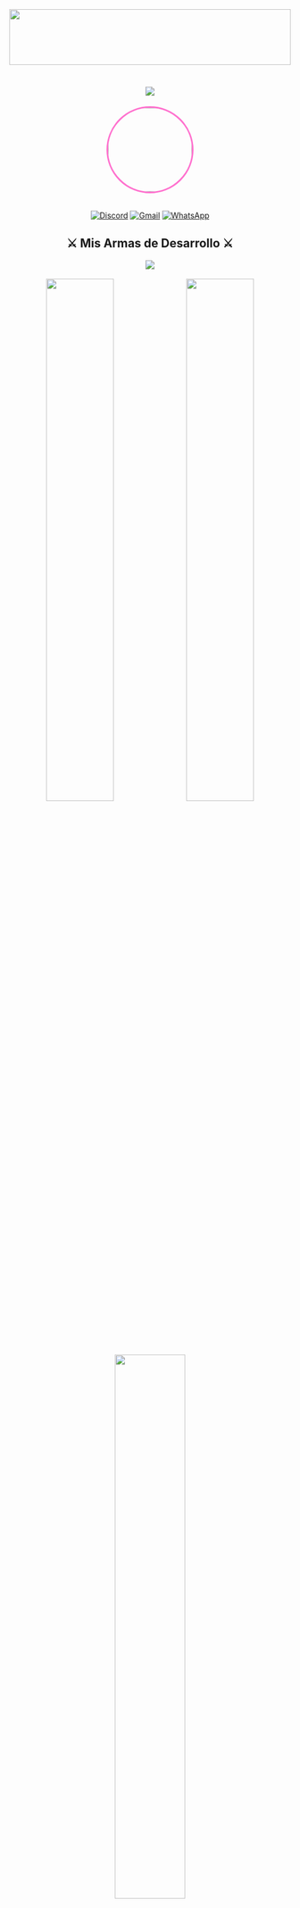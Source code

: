 <div align="center">
  <img src="https://i.imgur.com/waxVImv.png" width="100%" height="100px"/>
</div>

<h1 align="center">
  <img src="https://readme-typing-svg.herokuapp.com?font=Press+Start+2P&size=18&duration=3000&pause=1000&color=05FFA1&center=true&vCenter=true&width=435&lines=LOADING...;¡Hola+Mundo!+Soy+Jonathan;Desarrollador+Full+Stack;Bienvenido+a+mi+mundo+pixel" />
</h1>

<div align="center">
  <img src="https://github.com/ItsJhonAlex.png" width="150px" style="border-radius: 50%; border: 3px solid #FF71CE"/>
  <br><br>
  
  [![Discord](https://img.shields.io/badge/Discord-%235865F2.svg?style=pixel&logo=discord&logoColor=white&color=FF71CE)](https://discord.gg/grjy37fnDB)
  [![Gmail](https://img.shields.io/badge/Gmail-%23EA4335.svg?style=pixel&logo=gmail&logoColor=white&color=05FFA1)](mailto:rodrj0184@gmail.com)
  [![WhatsApp](https://img.shields.io/badge/WhatsApp-%2325D366.svg?style=pixel&logo=whatsapp&logoColor=white&color=B967FF)](https://wa.me/qr/45QRAPEZFSQBP1)
</div>

<div align="center">
  <h2>⚔️ Mis Armas de Desarrollo ⚔️</h2>
  <img src="https://skillicons.dev/icons?i=angular,discord,gcp,godot,java,js,mysql,nodejs,py,github,aws,ts,sqlite,html,php,css&theme=dark&perline=8" />
</div>

<br>

<div align="center">
  <img src="https://github-readme-stats.vercel.app/api?username=ItsJhonAlex&show_icons=true&theme=synthwave&hide_border=true&bg_color=0D1117&title_color=FF71CE&icon_color=05FFA1&text_color=B967FF" width="49%" />
  <img src="https://github-readme-streak-stats.herokuapp.com/?user=ItsJhonAlex&theme=synthwave&hide_border=true&background=0D1117&ring=FF71CE&fire=05FFA1&currStreakLabel=B967FF" width="49%" />
</div>

<div align="center">
  <br>
  <img src="https://github-readme-stats.vercel.app/api/top-langs/?username=ItsJhonAlex&layout=compact&theme=synthwave&hide_border=true&bg_color=0D1117&title_color=FF71CE&text_color=B967FF" width="50%" />
</div>

<h2 align="center">🎮 Proyectos Destacados 🎮</h2>

<div align="center">
  <a href="https://github.com/ItsJhonAlex/TatianaBot">
    <img src="https://github-readme-stats.vercel.app/api/pin/?username=ItsJhonAlex&repo=TatianaBot&theme=synthwave&hide_border=true&bg_color=0D1117&title_color=FF71CE&icon_color=05FFA1" width="49%" />
  </a>
  <a href="https://github.com/ItsJhonAlex/tu-proyecto-2">
    <img src="https://github-readme-stats.vercel.app/api/pin/?username=ItsJhonAlex&repo=tu-proyecto-2&theme=synthwave&hide_border=true&bg_color=0D1117&title_color=FF71CE&icon_color=05FFA1" width="49%" />
  </a>
</div>

<br>

<div align="center">
  <h2>🏆 Logros Desbloqueados 🏆</h2>
  <img src="https://github-profile-trophy.vercel.app/?username=ItsJhonAlex&theme=radical&no-frame=true&no-bg=true&column=4&margin-w=15&margin-h=15" />
</div>

<br>

<div align="center">
  <img src="https://quotes-github-readme.vercel.app/api?type=horizontal&theme=radical" />
</div>

<br>

<div align="center">
  <img src="https://komarev.com/ghpvc/?username=ItsJhonAlex&color=FF71CE&style=pixel-square&label=VISITANTES" />
</div>

<div align="center">
  <img src="https://i.imgur.com/waxVImv.png" width="100%" height="100px"/>
</div>
